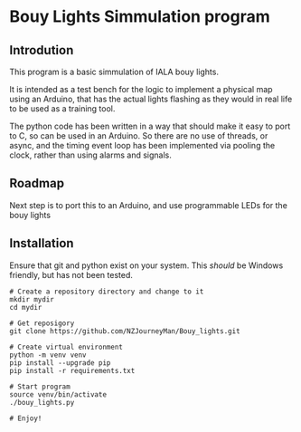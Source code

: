 # Bouy Lights Simmulation program

## Introdution

This program is a basic simmulation of IALA bouy lights.

It is intended as a test bench for the logic to implement a physical map using an Arduino, that has the actual lights flashing as they would in real life to be used as a training tool.

The python code has been written in a way that should make it easy to port to C, so can be used in an Arduino. So there are no use of threads, or async, and the timing event loop has been implemented via pooling the clock, rather than using alarms and signals.

## Roadmap
Next step is to port this to an Arduino, and use programmable LEDs for the bouy lights

## Installation

Ensure that git and python exist on your system. This _should_ be Windows friendly, but has not been tested.

```shell
# Create a repository directory and change to it
mkdir mydir
cd mydir

# Get reposigory
git clone https://github.com/NZJourneyMan/Bouy_lights.git

# Create virtual environment
python -m venv venv
pip install --upgrade pip
pip install -r requirements.txt

# Start program
source venv/bin/activate
./bouy_lights.py

# Enjoy!
```